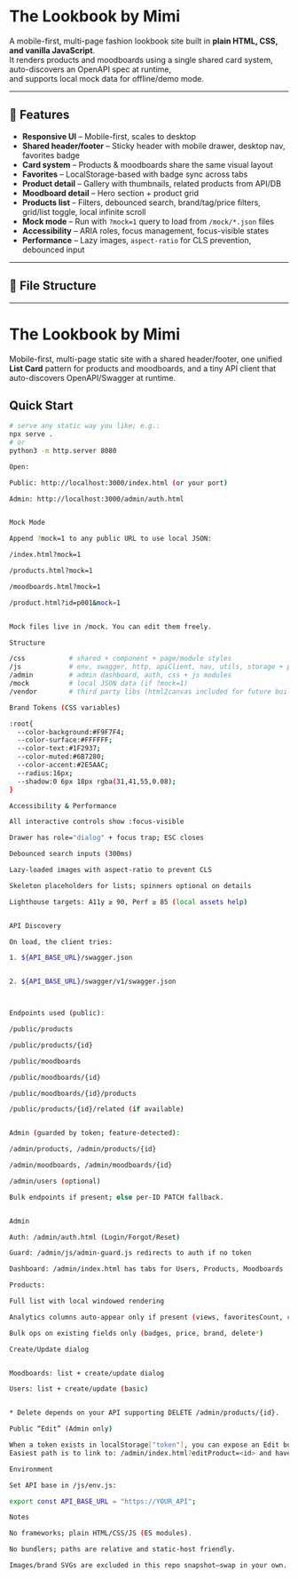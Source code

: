 # The Lookbook by Mimi

A mobile-first, multi-page fashion lookbook site built in **plain HTML, CSS, and vanilla JavaScript**.  
It renders products and moodboards using a single shared card system, auto-discovers an OpenAPI spec at runtime,  
and supports local mock data for offline/demo mode.

---

## 🌟 Features

- **Responsive UI** – Mobile-first, scales to desktop
- **Shared header/footer** – Sticky header with mobile drawer, desktop nav, favorites badge
- **Card system** – Products & moodboards share the same visual layout
- **Favorites** – LocalStorage-based with badge sync across tabs
- **Product detail** – Gallery with thumbnails, related products from API/DB
- **Moodboard detail** – Hero section + product grid
- **Products list** – Filters, debounced search, brand/tag/price filters, grid/list toggle, local infinite scroll
- **Mock mode** – Run with `?mock=1` query to load from `/mock/*.json` files
- **Accessibility** – ARIA roles, focus management, focus-visible states
- **Performance** – Lazy images, `aspect-ratio` for CLS prevention, debounced input

---

## 📂 File Structure

----------------------

# The Lookbook by Mimi

Mobile-first, multi-page static site with a shared header/footer, one unified **List Card** pattern for products and moodboards, and a tiny API client that auto-discovers OpenAPI/Swagger at runtime.

## Quick Start

```bash
# serve any static way you like; e.g.:
npx serve .
# or
python3 -m http.server 8080

Open:

Public: http://localhost:3000/index.html (or your port)

Admin: http://localhost:3000/admin/auth.html


Mock Mode

Append ?mock=1 to any public URL to use local JSON:

/index.html?mock=1

/products.html?mock=1

/moodboards.html?mock=1

/product.html?id=p001&mock=1


Mock files live in /mock. You can edit them freely.

Structure

/css           # shared + component + page/module styles
/js            # env, swagger, http, apiClient, nav, utils, storage + page scripts
/admin         # admin dashboard, auth, css + js modules
/mock          # local JSON data (if ?mock=1)
/vendor        # third party libs (html2canvas included for future builder)

Brand Tokens (CSS variables)

:root{
  --color-background:#F9F7F4;
  --color-surface:#FFFFFF;
  --color-text:#1F2937;
  --color-muted:#6B7280;
  --color-accent:#2E5AAC;
  --radius:16px;
  --shadow:0 6px 18px rgba(31,41,55,0.08);
}

Accessibility & Performance

All interactive controls show :focus-visible

Drawer has role="dialog" + focus trap; ESC closes

Debounced search inputs (300ms)

Lazy-loaded images with aspect-ratio to prevent CLS

Skeleton placeholders for lists; spinners optional on details

Lighthouse targets: A11y ≥ 90, Perf ≥ 85 (local assets help)


API Discovery

On load, the client tries:

1. ${API_BASE_URL}/swagger.json


2. ${API_BASE_URL}/swagger/v1/swagger.json



Endpoints used (public):

/public/products

/public/products/{id}

/public/moodboards

/public/moodboards/{id}

/public/moodboards/{id}/products

/public/products/{id}/related (if available)


Admin (guarded by token; feature-detected):

/admin/products, /admin/products/{id}

/admin/moodboards, /admin/moodboards/{id}

/admin/users (optional)

Bulk endpoints if present; else per-ID PATCH fallback.


Admin

Auth: /admin/auth.html (Login/Forgot/Reset)

Guard: /admin/js/admin-guard.js redirects to auth if no token

Dashboard: /admin/index.html has tabs for Users, Products, Moodboards

Products:

Full list with local windowed rendering

Analytics columns auto-appear only if present (views, favoritesCount, clickThroughs, updatedAt)

Bulk ops on existing fields only (badges, price, brand, delete*)

Create/Update dialog


Moodboards: list + create/update dialog

Users: list + create/update (basic)


* Delete depends on your API supporting DELETE /admin/products/{id}.

Public “Edit” (Admin only)

When a token exists in localStorage["token"], you can expose an Edit button on /product.html to jump into Admin.
Easiest path is to link to: /admin/index.html?editProduct=<id> and have admin open the dialog automatically (admin script supports reading query params).

Environment

Set API base in /js/env.js:

export const API_BASE_URL = "https://YOUR_API";

Notes

No frameworks; plain HTML/CSS/JS (ES modules).

No bundlers; paths are relative and static-host friendly.

Images/brand SVGs are excluded in this repo snapshot—swap in your own.

